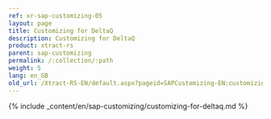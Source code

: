 ```yaml
---
ref: xr-sap-customizing-05
layout: page
title: Customizing for DeltaQ
description: Customizing for DeltaQ
product: xtract-rs
parent: sap-customizing
permalink: /:collection/:path
weight: 5
lang: en_GB
old_url: /Xtract-RS-EN/default.aspx?pageid=SAPCustomizing-EN:customizing-for-deltaq
---
```


{% include _content/en/sap-customizing/customizing-for-deltaq.md  %}
